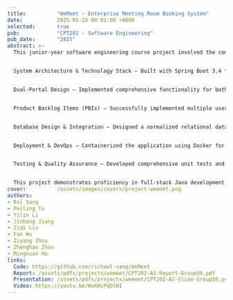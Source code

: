 ```yaml
---
title:          "WeMeet – Enterprise Meeting Room Booking System"
date:           2025-05-25 00:01:00 +0800
selected:       true
pub:            "CPT202 - Software Engineering"
pub_date:       "2025"
abstract: >-
  This junior-year software engineering course project involved the complete development lifecycle of an enterprise-grade meeting room booking system called WeMeet. The project encompasses requirements analysis, system design, implementation, testing, and deployment using modern software engineering practices.


  System Architecture & Technology Stack – Built with Spring Boot 3.4 framework using Java 17, MySQL database with JPA for data persistence, Spring Security for authentication and authorization, Thymeleaf for server-side rendering, and Redis for caching. The system follows the MVC architectural pattern with a clear separation of concerns across controllers, services, repositories, and DTOs.


  Dual-Portal Design – Implemented comprehensive functionality for both end-users and administrators. The user portal includes meeting room browsing with advanced filtering, real-time booking management, personal profile customization, and notification system. The administrator portal provides user management, room inventory control, booking oversight, audit logging, and statistical dashboards.


  Product Backlog Items (PBIs) – Successfully implemented multiple user stories covering authentication flows (login, registration, password recovery), room management (CRUD operations with image uploads, capacity and equipment tracking), booking workflows (conflict detection, approval system, cancellation handling), notification system (email integration, in-app alerts), and administrative analytics (booking trends, room utilization, user activity reports).


  Database Design & Integration – Designed a normalized relational database schema with entities for users, meeting rooms, bookings, notifications, and audit logs. Implemented complex SQL queries for filtering, searching, and aggregating data across multiple tables with proper indexing for performance optimization.


  Deployment & DevOps – Containerized the application using Docker for consistent deployment across environments. Successfully deployed to Alibaba Cloud with proper configuration management for production, staging, and development environments. Implemented CI/CD practices for automated testing and deployment.


  Testing & Quality Assurance – Developed comprehensive unit tests and integration tests to ensure system reliability. Performed user acceptance testing with real-world scenarios and stress testing for concurrent bookings.


  This project demonstrates proficiency in full-stack Java development, database design, RESTful API development, security implementation, and cloud deployment, showcasing end-to-end software engineering capabilities.
cover:          /assets/images/covers/project-wemeet.png
authors:
- Rui Sang
- Peiling Tu
- Yilin Li
- Jinhong Jiang
- Ziqi Liu
- Fan Wu
- Ziyang Zhou
- Zhenghao Zhou
- Mingxuan Hu
links:
  Code: https://github.com/richael-sang/WeMeet
  Report: /assets/pdfs/projects/wemeet/CPT202-A2-Report-Group50.pdf
  Presentation: /assets/pdfs/projects/wemeet/CPT202-A2-Slide-Group50.pdf
  Video: https://youtu.be/WsKHcPqDlHI
---
```


